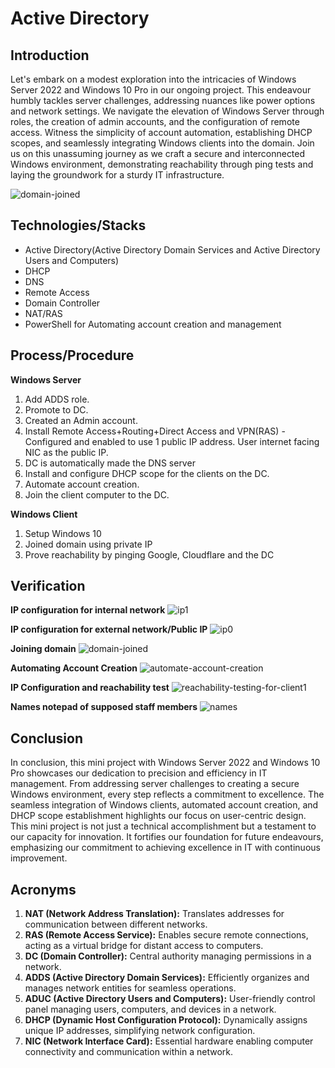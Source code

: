 # Active Directory

## Introduction
Let's embark on a modest exploration into the intricacies of Windows Server 2022 and Windows 10 Pro in our ongoing project. This endeavour humbly tackles server challenges, addressing nuances like power options and network settings. We navigate the elevation of Windows Server through roles, the creation of admin accounts, and the configuration of remote access. Witness the simplicity of account automation, establishing DHCP scopes, and seamlessly integrating Windows clients into the domain. Join us on this unassuming journey as we craft a secure and interconnected Windows environment, demonstrating reachability through ping tests and laying the groundwork for a sturdy IT infrastructure.

![domain-joined](https://github.com/rasheedjimoh/ActiveDirectory/assets/157264080/3e488293-b8bd-4b05-bbf8-8533196d9f91)




## Technologies/Stacks
- Active Directory(Active Directory Domain Services and Active Directory Users and Computers)
- DHCP
- DNS
- Remote Access
- Domain Controller
- NAT/RAS
- PowerShell for Automating account creation and management

## Process/Procedure

**Windows Server**
1. Add ADDS role.
2. Promote to DC.
3. Created an Admin account.
4. Install Remote Access+Routing+Direct Access and VPN(RAS) - Configured and enabled to use 1 public IP address. User internet facing NIC as the public IP.
5. DC is automatically made the DNS server
6. Install and configure DHCP scope for the clients on the DC.
7. Automate account creation.
8. Join the client computer to the DC.

**Windows Client**
1. Setup Windows 10
2. Joined domain using private IP
3. Prove reachability by pinging Google, Cloudflare and the DC

## Verification
**IP configuration for internal network**
![ip1](https://github.com/rasheedjimoh/ActiveDirectory/assets/157264080/5721282f-42c6-432e-804a-d9d6122d1f73)


**IP configuration for external network/Public IP**
![ip0](https://github.com/rasheedjimoh/ActiveDirectory/assets/157264080/18b104f2-fc66-47d8-ad9e-862767d087a4)


**Joining domain**
![domain-joined](https://github.com/rasheedjimoh/ActiveDirectory/assets/157264080/4bf8b102-3950-4584-b6ac-0d4252d14096)


**Automating Account Creation**
![automate-account-creation](https://github.com/rasheedjimoh/ActiveDirectory/assets/157264080/13fa0a9e-4213-4aaa-a41d-9a515aa1f5c8)


**IP Configuration and reachability test**
![reachability-testing-for-client1](https://github.com/rasheedjimoh/ActiveDirectory/assets/157264080/864980c4-c740-4e10-94c5-c4bc124a47ff)


**Names notepad of supposed staff members**
![names](https://github.com/rasheedjimoh/ActiveDirectory/assets/157264080/0fa20f76-cf96-4b90-bdf8-801f052fdb55)




## Conclusion
In conclusion, this mini project with Windows Server 2022 and Windows 10 Pro showcases our dedication to precision and efficiency in IT management. From addressing server challenges to creating a secure Windows environment, every step reflects a commitment to excellence. The seamless integration of Windows clients, automated account creation, and DHCP scope establishment highlights our focus on user-centric design. This mini project is not just a technical accomplishment but a testament to our capacity for innovation. It fortifies our foundation for future endeavours, emphasizing our commitment to achieving excellence in IT with continuous improvement.



## Acronyms
1. **NAT (Network Address Translation):** Translates addresses for communication between different networks.
2. **RAS (Remote Access Service):** Enables secure remote connections, acting as a virtual bridge for distant access to computers.
3. **DC (Domain Controller):** Central authority managing permissions in a network.
4. **ADDS (Active Directory Domain Services):** Efficiently organizes and manages network entities for seamless operations.
5. **ADUC (Active Directory Users and Computers):** User-friendly control panel managing users, computers, and devices in a network.
6. **DHCP (Dynamic Host Configuration Protocol):** Dynamically assigns unique IP addresses, simplifying network configuration.
7. **NIC (Network Interface Card):** Essential hardware enabling computer connectivity and communication within a network.
